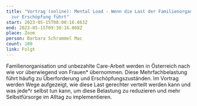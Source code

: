```yaml
---
title: "Vortrag (online): Mental Load - Wenn die Last der Familienorganisation
  zur Erschöpfung führt"
start: 2023-05-15T08:00:16.063Z
end: 2023-05-15T09:30:16.068Z
place: Zoom
person: Barbara Schrammel Mac
count: 100
link: Folgt
---
```

Familienorganisation und unbezahlte Care-Arbeit werden in Österreich nach wie vor überwiegend von Frauen\* übernommen. Diese Mehrfachbelastung führt häufig zu Überforderung und Erschöpfungszuständen. Im Vortrag werden Wege aufgezeigt, wie diese Last gerechter verteilt werden kann und was jede\*r selbst tun kann, um diese Belastung zu reduzieren und mehr Selbstfürsorge im Alltag zu implementieren.